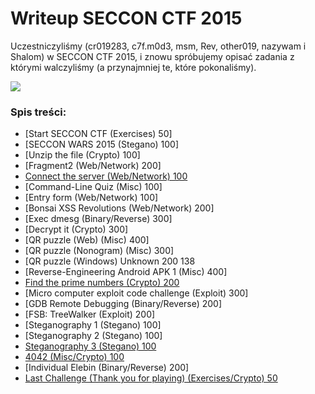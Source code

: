 # Writeup SECCON CTF 2015

Uczestniczyliśmy (cr019283, c7f.m0d3, msm, Rev, other019, nazywam i Shalom) w SECCON CTF 2015, i znowu spróbujemy opisać zadania z którymi walczyliśmy (a przynajmniej te, które pokonaliśmy).

![](results.png)

### Spis treści:
* [Start SECCON CTF (Exercises)	50]
* [SECCON WARS 2015 (Stegano) 100]
* [Unzip the file (Crypto) 100]
* [Fragment2 (Web/Network) 200]
* [Connect the server (Web/Network) 100](connect_web_100)
* [Command-Line Quiz (Misc) 100]
* [Entry form (Web/Network) 100]
* [Bonsai XSS Revolutions (Web/Network) 200]
* [Exec dmesg (Binary/Reverse) 300]
* [Decrypt it (Crypto) 300]
* [QR puzzle (Web) (Misc) 400]
* [QR puzzle (Nonogram) (Misc) 300]
* [QR puzzle (Windows) 	Unknown 	200 	138
* [Reverse-Engineering Android APK 1 (Misc) 400]
* [Find the prime numbers (Crypto) 200](paillier_crypto_200)
* [Micro computer exploit code challenge (Exploit) 300]
* [GDB Remote Debugging (Binary/Reverse) 200]
* [FSB: TreeWalker (Exploit) 200]
* [Steganography 1 (Stegano) 100]
* [Steganography 2 (Stegano) 100]
* [Steganography 3 (Stegano) 100](stegano_3_100)
* [4042 (Misc/Crypto) 100](4042_crypto_100)
* [Individual Elebin (Binary/Reverse) 200]
* [Last Challenge (Thank you for playing) (Exercises/Crypto) 50](last_crypto_50)

